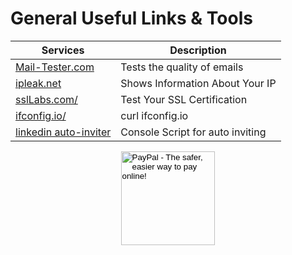 # General Useful Links & Tools

| Services                                                                                 | Description                      |
| ---------------------------------------------------------------------------------------- | -------------------------------- |
| [Mail-Tester.com](https://www.mail-tester.com/)                                          | Tests the quality of emails      |
| [ipleak.net](https://ipleak.net/)                                                        | Shows Information About Your IP  |
| [sslLabs.com/](https://www.ssllabs.com/)                                                 | Test Your SSL Certification      |
| [ifconfig.io/](https://ifconfig.io/)                                                     | curl ifconfig.io                 |
| [linkedin auto-inviter](https://gist.github.com/maksii/e028dc8de7d42f12305911e53679d807) | Console Script for auto inviting |

<!-- Donation Button -->
<form action="https://www.paypal.com/cgi-bin/webscr" method="post" target="_top" align="center"><input type="hidden" name="cmd" value="_s-xclick"><input type="hidden" name="hosted_button_id" value="Q94AU5RUD4X6A"><input type="image" src="https://raw.githubusercontent.com/fire1ce/3os.org/gh-pages/assets/images/beerDonation.png" width="150px" border="0" name="submit" alt="PayPal - The safer, easier way to pay online!"><img alt="" border="0" src="https://www.paypalobjects.com/en_US/i/scr/pixel.gif" width="1" height="1"></form>
<!-- Donation Button -->